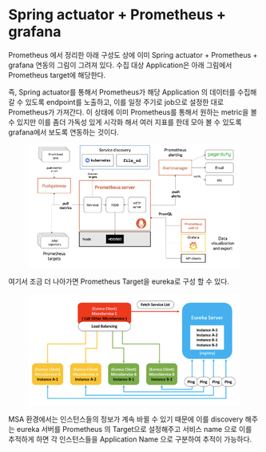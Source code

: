 # Spring actuator + Prometheus + grafana

Prometheus 에서 정리한 아래 구성도 상에 이미 Spring actuator + Prometheus + grafana 연동의 그림이 그려져 있다. 수집 대상 Application은 아래 그림에서 Prometheus target에 해당한다.

즉, Spring actuator를 통해서 Prometheus가 해당 Application 의 데이터를 수집해갈 수 있도록 endpoint를 노출하고, 이를 일정 주기로 job으로 설정한 대로 Prometheus가 가져간다. 이 상태에 이미 Prometheus를 통해서 원하는 metric을 볼 수 있지만 이를 좀더 가독성 있게 시각화 해서 여러 지표를 한데 모아 볼 수 있도록 grafana에서 보도록 연동하는 것이다.

<figure><img src="../../.gitbook/assets/image (11) (1) (2).png" alt=""><figcaption></figcaption></figure>

여기서 조금 더 나아가면 Prometheus Target을 eureka로 구성 할 수 있다.

<figure><img src="../../.gitbook/assets/image (31) (2).png" alt=""><figcaption></figcaption></figure>

MSA 환경에서는 인스턴스들의 정보가 계속 바뀔 수 있기 때문에 이를 discovery 해주는 eureka 서버를 Prometheus 의 Target으로 설정해주고 서비스 name 으로 이를 추적하게 하면 각 인스턴스들을 Application Name 으로 구분하여 추적이 가능하다.

